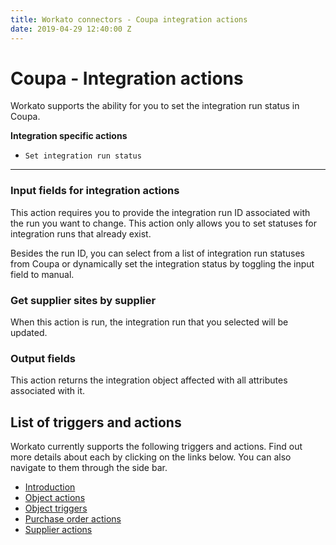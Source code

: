 ```yaml
---
title: Workato connectors - Coupa integration actions
date: 2019-04-29 12:40:00 Z
---
```


# Coupa - Integration actions
Workato supports the ability for you to set the integration run status in Coupa.

**Integration specific actions**
- `Set integration run status`

____________

### Input fields for integration actions
This action requires you to provide the integration run ID associated with the run you want to change. This action only allows you to set statuses for integration runs that already exist.

Besides the run ID, you can select from a list of integration run statuses from Coupa or dynamically set the integration status by toggling the input field to manual.

### Get supplier sites by supplier
When this action is run, the integration run that you selected will be updated.

### Output fields
This action returns the integration object affected with all attributes associated with it.

## List of triggers and actions
Workato currently supports the following triggers and actions. Find out more details about each by clicking on the links below. You can also navigate to them through the side bar.

  * [Introduction](/connectors/coupa/introduction.md)
  * [Object actions](/connectors/coupa/object-actions.md)
  * [Object triggers](/connectors/coupa/object-triggers.md)
  * [Purchase order actions](/connectors/coupa/purchase-order-actions.md)
  * [Supplier actions](/connectors/coupa/supplier-actions.md)
